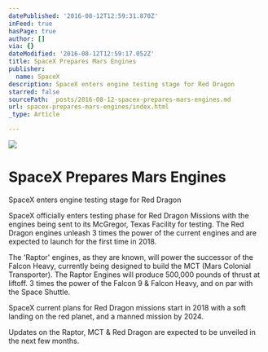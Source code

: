 ```yaml
---
datePublished: '2016-08-12T12:59:31.870Z'
inFeed: true
hasPage: true
author: []
via: {}
dateModified: '2016-08-12T12:59:17.052Z'
title: SpaceX Prepares Mars Engines
publisher:
  name: SpaceX
description: SpaceX enters engine testing stage for Red Dragon
starred: false
sourcePath: _posts/2016-08-12-spacex-prepares-mars-engines.md
url: spacex-prepares-mars-engines/index.html
_type: Article

---
```

![](https://the-grid-user-content.s3-us-west-2.amazonaws.com/c332920e-b6a3-4d33-b5a9-3395ce9e9bb1.jpg)

# SpaceX Prepares Mars Engines

SpaceX enters engine testing stage for Red Dragon

SpaceX officially enters testing phase for Red Dragon Missions with the engines being sent to its McGregor, Texas Facility for testing. The Red Dragon engines unleash 3 times the power of the current engines and are expected to launch for the first time in 2018\.

The 'Raptor' engines, as they are known, will power the successor of the Falcon Heavy, currently being designed to build the MCT (Mars Colonial Transporter). The Raptor Engines will produce 500,000 pounds of thrust at liftoff. 3 times the power of the Falcon 9 & Falcon Heavy, and on par with the Space Shuttle.

SpaceX current plans for Red Dragon missions start in 2018 with a soft landing on the red planet, and a manned mission by 2024\. 

Updates on the Raptor, MCT & Red Dragon are expected to be unveiled in the next few months.